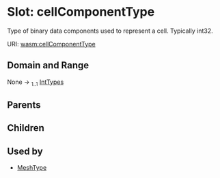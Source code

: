 
# Slot: cellComponentType

Type of binary data components used to represent a cell. Typically int32.

URI: [wasm:cellComponentType](https://w3id.org/itk/wasmcellComponentType)


## Domain and Range

None &#8594;  <sub>1..1</sub> [IntTypes](IntTypes.md)

## Parents


## Children


## Used by

 * [MeshType](MeshType.md)
